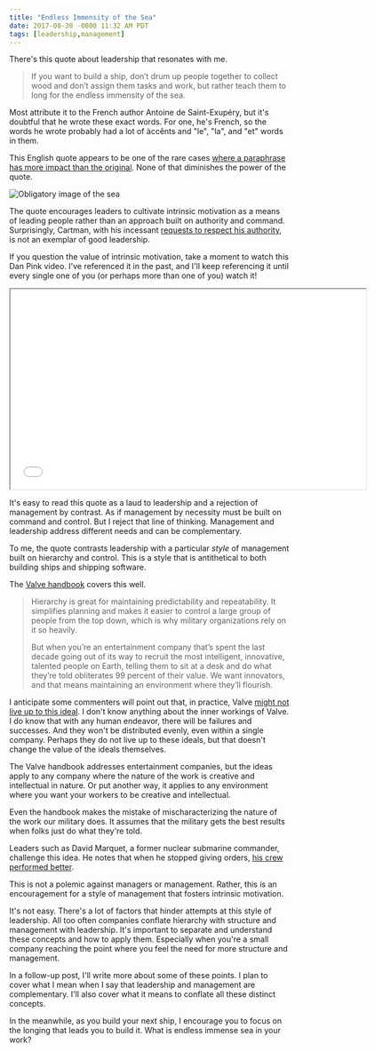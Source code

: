 ```yaml
---
title: "Endless Immensity of the Sea"
date: 2017-08-30 -0800 11:32 AM PDT
tags: [leadership,management]
---
```


There's this quote about leadership that resonates with me.

> If you want to build a ship, don’t drum up people together to collect wood and don’t assign them tasks and work, but rather teach them to long for the endless immensity of the sea.

Most attribute it to the French author Antoine de Saint-Exupéry, but it's doubtful that he wrote these exact words. For one, he's French, so the words he wrote probably had a lot of àccênts and "le", "la", and "et" words in them.

This English quote appears to be one of the rare cases [where a paraphrase has more impact than the original](https://quoteinvestigator.com/2015/08/25/sea/). None of that diminishes the power of the quote.

![Obligatory image of the sea](https://user-images.githubusercontent.com/19977/29899178-c2771a0a-8d9e-11e7-9168-52682a4b3e93.png)

The quote encourages leaders to cultivate intrinsic motivation as a means of leading people rather than an approach built on authority and command. Surprisingly, Cartman, with his incessant [requests to respect his authority](https://www.youtube.com/watch?v=PaKjRMMU9HI), is not an exemplar of good leadership.

If you question the value of intrinsic motivation, take a moment to watch this Dan Pink video. I've referenced it in the past, and I'll keep referencing it until every single one of you (or perhaps more than one of you) watch it!

<iframe width="640" height="360" src="//www.youtube.com/embed/u6XAPnuFjJc" allowfullscreen></iframe>

It's easy to read this quote as a laud to leadership and a rejection of  management by contrast. As if management by necessity must be built on command and control. But I reject that line of thinking. Management and leadership address different needs and can be complementary.

To me, the quote contrasts leadership with a particular _style_ of management built on hierarchy and control. This is a style that is antithetical to both building ships and shipping software.

The [Valve handbook](http://www.valvesoftware.com/company/Valve_Handbook_LowRes.pdf) covers this well.

> Hierarchy is great for maintaining predictability and repeatability. It simplifies planning and makes it easier to
control a large group of people from the top down, which is why military organizations rely on it so heavily.
>
> But when you’re an entertainment company that’s spent the last decade going out of its way to recruit the most
intelligent, innovative, talented people on Earth, telling them to sit at a desk and do what they’re told obliterates
99 percent of their value. We want innovators, and that means maintaining an environment where they’ll flourish.

I anticipate some commenters will point out that, in practice, Valve [might not live up to this ideal](http://www.develop-online.net/news/valve-s-perfect-hiring-hierarchy-has-hidden-management-clique-like-high-school/0115316). I don't know anything about the inner workings of Valve. I do know that with any human endeavor, there will be failures and successes. And they won't be distributed evenly, even within a single company. Perhaps they do not live up to these ideals, but that doesn't change the value of the ideals themselves.

The Valve handbook addresses entertainment companies, but the ideas apply to any company where the nature of the work is creative and intellectual in nature. Or put another way, it applies to any environment where you want your workers to be creative and intellectual.

Even the handbook makes the mistake of mischaracterizing the nature of the work our military does. It assumes that the military gets the best results when folks just do what they're told.

Leaders such as David Marquet, a former nuclear submarine commander, challenge this idea. He notes that when he stopped giving orders, [his crew performed better](https://www.youtube.com/watch?v=DLRH5J_93LQ).

This is not a polemic against managers or management. Rather, this is an encouragement for a style of management that fosters intrinsic motivation.

It's not easy. There's a lot of factors that hinder attempts at this style of leadership. All too often companies conflate hierarchy with structure and management with leadership. It's important to separate and understand these concepts and how to apply them. Especially when you're a small company reaching the point where you feel the need for more structure and management.

In a follow-up post, I'll write more about some of these points. I plan to cover what I mean when I say that leadership and management are complementary. I'll also cover what it means to conflate all these distinct concepts.

In the meanwhile, as you build your next ship, I encourage you to focus on the longing that leads you to build it. What is endless immense sea in your work?
